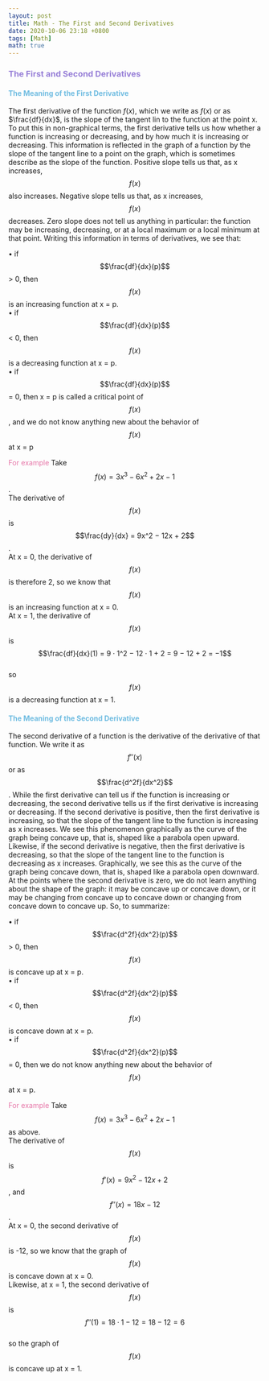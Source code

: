 ```yaml
---
layout: post
title: Math - The First and Second Derivatives
date: 2020-10-06 23:18 +0800
tags: [Math]
math: true
---
```


<!-- Global site tag (gtag.js) - Google Analytics -->
  <script async src="https://www.googletagmanager.com/gtag/js?id=G-TG0XJZG53F"></script>
  <script>
    window.dataLayer = window.dataLayer || [];
    function gtag(){dataLayer.push(arguments);}
    gtag('js', new Date());

    gtag('config', 'G-TG0XJZG53F');
  </script>

  <style TYPE="text/css">code.has-jax {font: inherit; font-size: 100%; background: inherit; border: inherit;}</style><script type="text/x-mathjax-config">
  MathJax.Hub.Config({
      tex2jax: {
          inlineMath: [['$','$'], ['\\(','\\)']],
          displayMath: [ ['$$','$$'], ["\\[","\\]"] ],
          skipTags: ['script', 'noscript', 'style', 'textarea', 'pre'] // removed 'code' entry
      }});
  MathJax.Hub.Queue(function() {
      var all = MathJax.Hub.getAllJax(), i;
      for(i = 0; i < all.length; i += 1) {
          all[i].SourceElement().parentNode.className += ' has-jax';
      }});
  </script><script type="text/javascript" src="https://cdnjs.cloudflare.com/ajax/libs/mathjax/2.7.4/MathJax.js?config=TeX-AMS_HTML-full"></script>  

### <font color= 977FD7> The First and Second Derivatives</font>
#### <font color= 6FBCE1> The Meaning of the First Derivative</font>


The first derivative of the function $f(x)$, which we write as $f(x)$ or as $\frac{df}{dx}$, is the slope of the tangent lin to the function at the point x. To put this in non-graphical terms, the first derivative tells us how whether a function is increasing or decreasing, and by how much it is increasing or decreasing. This information is reflected in the graph of a function by the slope of the tangent line to a point on the graph, which is sometimes describe as the slope of the function. Positive slope tells us that, as x increases, $$f(x)$$ also increases. Negative slope tells us that, as x increases, $$f(x)$$ decreases. Zero slope does not tell us anything in particular: the function may be increasing, decreasing, or at a local maximum or a local minimum at that point. Writing this information in terms of derivatives, we see that:

• if $$\frac{df}{dx}(p)$$ > 0, then $$f(x)$$ is an increasing function at x = p.<br/>
• if $$\frac{df}{dx}(p)$$ < 0, then $$f(x)$$ is a decreasing function at x = p.<br/>
• if $$\frac{df}{dx}(p)$$ = 0, then x = p is called a critical point of $$f(x)$$, and we do not know anything new about the behavior of $$f(x)$$ at x = p<br/>

<font color= E675A7> For example</font>
Take $$f(x) = 3x^3 − 6x^2 + 2x − 1$$.<br/> The derivative of $$f(x)$$ is $$\frac{dy}{dx} = 9x^2 − 12x + 2$$.<br/>
At x = 0, the derivative of $$f(x)$$ is therefore 2, so we know that $$f(x)$$ is an increasing function at x = 0.<br/>
At x = 1, the derivative of $$f(x)$$ is $$\frac{df}{dx}(1) = 9 · 1^2 − 12 · 1 + 2 = 9 − 12 + 2 = −1$$<br/>
so $$f(x)$$ is a decreasing function at x = 1.

#### <font color= 6FBCE1> The Meaning of the Second Derivative</font>

The second derivative of a function is the derivative of the derivative of that function. We write it as $$f''(x)$$ or as $$\frac{d^2f}{dx^2}$$. While the first derivative can tell us if the function is increasing or decreasing, the second derivative tells us if the first derivative is increasing or decreasing. If the second derivative is positive, then the first derivative is increasing, so that the slope of the tangent line to the function is increasing as x increases. We
see this phenomenon graphically as the curve of the graph being concave up, that is, shaped like a parabola open upward. Likewise, if the second derivative is negative, then the first derivative is decreasing, so that the slope of the tangent line to the function is decreasing as x increases. Graphically, we see this as the curve of the graph being concave down, that is, shaped like a parabola open downward. At the points where the second derivative is zero, we do not learn anything about the shape of the graph: it may be concave up or concave down, or it may be changing from concave up to concave down or changing from concave down to concave up. So, to summarize:

• if $$\frac{d^2f}{dx^2}(p)$$ > 0, then $$f(x)$$ is concave up at x = p.<br/>
• if $$\frac{d^2f}{dx^2}(p)$$ < 0, then $$f(x)$$ is concave down at x = p.<br/>
• if $$\frac{d^2f}{dx^2}(p)$$ = 0, then we do not know anything new about the behavior of $$f(x)$$ at x = p.


<font color= E675A7> For example</font>
Take $$f(x) = 3x^3 − 6x^2 + 2x − 1$$ as above.<br/> The derivative of $$f(x)$$ is $$f'(x) = 9x^2 − 12x + 2$$, and $$f''(x) = 18x − 12$$.<br/>
At x = 0, the second derivative of $$f(x)$$ is -12, so we know that the graph of $$f(x)$$ is concave down at x = 0.<br/>
Likewise, at x = 1, the second derivative of $$f(x)$$ is $$f''(1) = 18 · 1 − 12 = 18 - 12 = 6$$<br/>
so the graph of $$f(x)$$ is concave up at x = 1.
